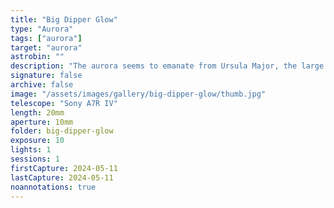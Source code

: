 ```yaml
---
title: "Big Dipper Glow"
type: "Aurora"
tags: ["aurora"]
target: "aurora"
astrobin: ""
description: "The aurora seems to emanate from Ursula Major, the large constellation that includes the big dipper."
signature: false
archive: false
image: "/assets/images/gallery/big-dipper-glow/thumb.jpg"
telescope: "Sony A7R IV"
length: 20mm
aperture: 10mm
folder: big-dipper-glow
exposure: 10
lights: 1
sessions: 1
firstCapture: 2024-05-11
lastCapture: 2024-05-11
noannotations: true
---
```


